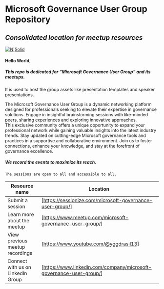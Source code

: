 <h1 class="code-line" data-line-start=0 data-line-end=1 ><a id="Microsoft_Governance_User_Group_Repository_0"></a>Microsoft Governance User Group Repository</h1>
<h2 class="code-line" data-line-start=1 data-line-end=2 ><a id="_Consolidated_location_for_meetup_resources__1"></a><em>Consolidated location for meetup resources</em></h2>
<p class="has-line-data" data-line-start="3" data-line-end="4"><a href="https://www.meetup.com/microsoft-governance-user-group/"><img src="https://secure.meetupstatic.com/photos/event/8/6/d/2/clean_518554514.webp" alt="N|Solid"></a></p>
<h4 class="code-line" data-line-start=5 data-line-end=6 ><a id="Hello_World_5"></a>Hello World,</h4>
<h5 class="code-line" data-line-start=7 data-line-end=8 ><a id="This_repo_is_dedicated_for_Microsoft_Governance_User_Group_and_its_meetups_7"></a>This repo is dedicated for “Microsoft Governance User Group” and its meetups.</h5>
<p class="has-line-data" data-line-start="8" data-line-end="9">It is used to host the group assets like presentation templates and speaker presentations.</p>
<p class="has-line-data" data-line-start="10" data-line-end="12">The Microsoft Governance User Group is a dynamic networking platform designed for professionals seeking to elevate their expertise in governance solutions. Engage in insightful brainstorming sessions with like-minded peers, sharing experiences and exploring innovative approaches.<br>
This exclusive community offers a unique opportunity to expand your professional network while gaining valuable insights into the latest industry trends. Stay updated on cutting-edge Microsoft governance tools and practices in a supportive and collaborative environment. Join us to foster connections, enhance your knowledge, and stay at the forefront of governance excellence.</p>
<h4 class="code-line" data-line-start=12 data-line-end=13 ><a id="_12"></a></h4>
<h5 class="code-line" data-line-start=13 data-line-end=14 ><a id="We_record_the_events_to_maximize_its_reach_13"></a>We record the events to maximize its reach.</h5>
<pre><code class="has-line-data" data-line-start="15" data-line-end="17" class="language-sh">The sessions are open to all and accessible to all. 
</code></pre>
<table class="table table-striped table-bordered">
<thead>
<tr>
<th>Resource name</th>
<th>Location</th>
</tr>
</thead>
<tbody>
<tr>
<td>Submit a session</td>
<td>[<a href="https://sessionize.com/microsoft-governance-user-group/">https://sessionize.com/microsoft-governance-user-group/</a>]</td>
</tr>
<tr>
<td>Learn more about the meetup</td>
<td>[<a href="https://www.meetup.com/microsoft-governance-user-group/">https://www.meetup.com/microsoft-governance-user-group/</a>]</td>
</tr>
<tr>
<td>View previous meetup recordings</td>
<td>[<a href="https://www.youtube.com/@yggdrasil13">https://www.youtube.com/@yggdrasil13</a>]</td>
</tr>
<tr>
<td>Connect with us on LinkedIn Group</td>
<td>[<a href="https://www.linkedin.com/company/microsoft-governance-user-group/">https://www.linkedin.com/company/microsoft-governance-user-group/</a>]</td>
</tr>
</tbody>
</table>
